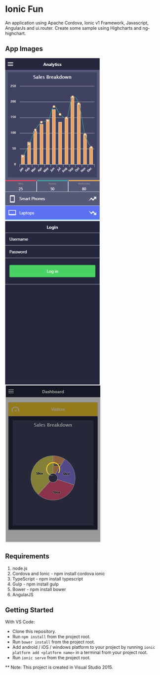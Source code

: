 # Ionic Fun
An application using Apache Cordova, Ionic v1 Framework, Javascript, AngularJs and ui.router. Create some sample using Highcharts and ng-highchart.

## App Images
![alt text](https://github.com/sameerAhmad9291/ionicFun/blob/master/appImages/Analytics.PNG)
![alt text](https://github.com/sameerAhmad9291/ionicFun/blob/master/appImages/login.PNG)
![alt text](https://github.com/sameerAhmad9291/ionicFun/blob/master/appImages/Dashboard.PNG)

## Requirements
1. node.js
2. Cordova and Ionic - npm install cordova ionic
3. TypeScript - npm install typescript
4. Gulp - npm install gulp
5. Bower - npm install bower
6. AngularJS

## Getting Started

With VS Code:
* Clone this repository.
* Run `npm install` from the project root.
* Run `bower install` from the project root.
* Add android / iOS / windows platform to your project by running `ionic platform add <platform name>` in a terminal from your project root.
* Run `ionic serve` from the project root.

** Note: This project is created in Visual Studio  2015. 
